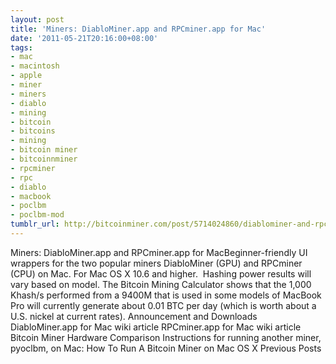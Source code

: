 ```yaml
---
layout: post
title: 'Miners: DiabloMiner.app and RPCminer.app for Mac'
date: '2011-05-21T20:16:00+08:00'
tags:
- mac
- macintosh
- apple
- miner
- miners
- diablo
- mining
- bitcoin
- bitcoins
- mining
- bitcoin miner
- bitcoinnminer
- rpcminer
- rpc
- diablo
- macbook
- poclbm
- poclbm-mod
tumblr_url: http://bitcoinminer.com/post/5714024860/diablominer-and-rpcminer-gui-for-mac
---
```

Miners: DiabloMiner.app and RPCminer.app for MacBeginner-friendly UI wrappers for the two popular miners DiabloMiner (GPU) and RPCminer (CPU) on Mac.
For Mac OS X 10.6 and higher.  Hashing power results will vary based on model. The Bitcoin Mining Calculator shows that the 1,000 Khash/s performed from a 9400M that is used in some models of MacBook Pro will currently generate about 0.01 BTC per day (which is worth about a U.S. nickel at current rates).
Announcement and Downloads
DiabloMiner.app for Mac wiki article
RPCminer.app for Mac wiki article
Bitcoin Miner Hardware Comparison
Instructions for running another miner, pyoclbm, on Mac:
How To Run A Bitcoin Miner on Mac OS X
Previous Posts

